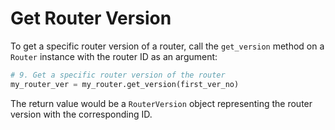 # Get Router Version

To get a specific router version of a router, call the `get_version` method on a `Router` instance with the router 
ID as an argument:

```python
# 9. Get a specific router version of the router
my_router_ver = my_router.get_version(first_ver_no)
```

The return value would be a `RouterVersion` object representing the router version with the corresponding ID.